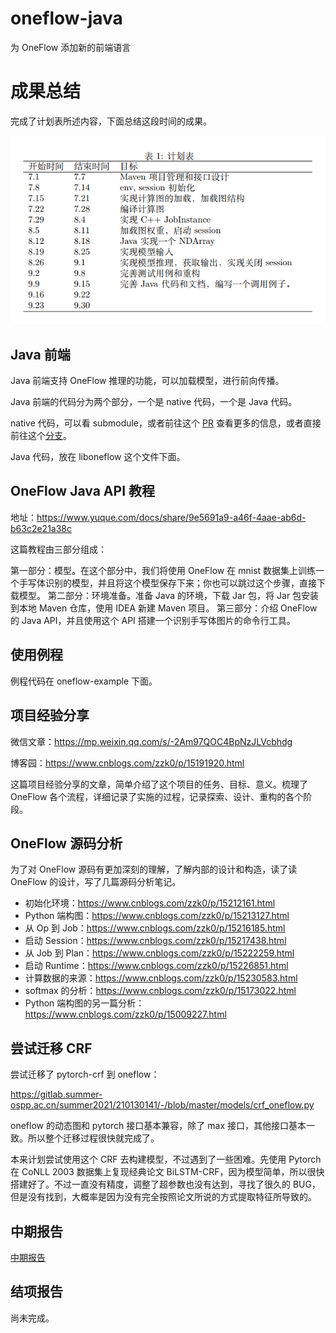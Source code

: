 # oneflow-java

为 OneFlow 添加新的前端语言

# 成果总结

完成了计划表所述内容，下面总结这段时间的成果。

![image.png](./img/image.png)

## Java 前端

Java 前端支持 OneFlow 推理的功能，可以加载模型，进行前向传播。

Java 前端的代码分为两个部分，一个是 native 代码，一个是 Java 代码。

native 代码，可以看 submodule，或者前往这个 [PR](https://github.com/Oneflow-Inc/oneflow/pull/5115) 查看更多的信息，或者直接前往这个[分支](https://github.com/zzk0/oneflow/tree/libOneFlow_java)。

Java 代码，放在 liboneflow 这个文件下面。

## OneFlow Java API 教程

地址：https://www.yuque.com/docs/share/9e5691a9-a46f-4aae-ab6d-b63c2e21a38c

这篇教程由三部分组成：

第一部分：模型。在这个部分中，我们将使用 OneFlow 在 mnist 数据集上训练一个手写体识别的模型，并且将这个模型保存下来；你也可以跳过这个步骤，直接下载模型。
第二部分：环境准备。准备 Java 的环境，下载 Jar 包，将 Jar 包安装到本地 Maven 仓库，使用 IDEA 新建 Maven 项目。
第三部分：介绍 OneFlow 的 Java API，并且使用这个 API 搭建一个识别手写体图片的命令行工具。

## 使用例程

例程代码在 oneflow-example 下面。

## 项目经验分享

微信文章：https://mp.weixin.qq.com/s/-2Am97QOC4BpNzJLVcbhdg

博客园：https://www.cnblogs.com/zzk0/p/15191920.html

这篇项目经验分享的文章，简单介绍了这个项目的任务、目标、意义。梳理了 OneFlow 各个流程，详细记录了实施的过程，记录探索、设计、重构的各个阶段。

## OneFlow 源码分析

为了对 OneFlow 源码有更加深刻的理解，了解内部的设计和构造，读了读 OneFlow 的设计，写了几篇源码分析笔记。

- 初始化环境：https://www.cnblogs.com/zzk0/p/15212161.html
- Python 端构图：https://www.cnblogs.com/zzk0/p/15213127.html
- 从 Op 到 Job：https://www.cnblogs.com/zzk0/p/15216185.html
- 启动 Session：https://www.cnblogs.com/zzk0/p/15217438.html
- 从 Job 到 Plan：https://www.cnblogs.com/zzk0/p/15222259.html
- 启动 Runtime：https://www.cnblogs.com/zzk0/p/15226851.html
- 计算数据的来源：https://www.cnblogs.com/zzk0/p/15230583.html
- softmax 的分析：https://www.cnblogs.com/zzk0/p/15173022.html
- Python 端构图的另一篇分析：https://www.cnblogs.com/zzk0/p/15009227.html

## 尝试迁移 CRF

尝试迁移了 pytorch-crf 到 oneflow：

https://gitlab.summer-ospp.ac.cn/summer2021/210130141/-/blob/master/models/crf_oneflow.py

oneflow 的动态图和 pytorch 接口基本兼容，除了 max 接口，其他接口基本一致。所以整个迁移过程很快就完成了。

本来计划尝试使用这个 CRF 去构建模型，不过遇到了一些困难。先使用 Pytorch 在 CoNLL 2003 数据集上复现经典论文 BiLSTM-CRF，因为模型简单，所以很快搭建好了。不过一直没有精度，调整了超参数也没有达到，寻找了很久的 BUG，但是没有找到，大概率是因为没有完全按照论文所说的方式提取特征所导致的。

## 中期报告

[中期报告](./周泽楷+210130141.pdf)

## 结项报告

尚未完成。
